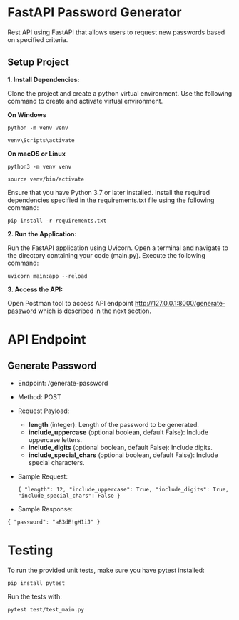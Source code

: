 # FastAPI Password Generator
Rest API using FastAPI that allows users to request new passwords based on specified criteria.

## Setup Project

**1. Install Dependencies:**

Clone the project and create a python virtual environment. Use the following command to create and activate virtual environment.

**On Windows**

`python -m venv venv`

`venv\Scripts\activate`

**On macOS or Linux**

`python3 -m venv venv`

`source venv/bin/activate`

 Ensure that you have Python 3.7 or later installed. Install the required dependencies specified in the requirements.txt file using the following command:

`pip install -r requirements.txt`

**2. Run the Application:**

Run the FastAPI application using Uvicorn. Open a terminal and navigate to the directory containing your code (main.py). Execute the following command:

`uvicorn main:app --reload`

**3. Access the API:**

Open Postman tool to access API endpoint http://127.0.0.1:8000/generate-password which is described in the next section.

# API Endpoint
## Generate Password

- Endpoint: /generate-password

- Method: POST

- Request Payload:
  - **length** (integer): Length of the password to be generated.
  - **include_uppercase** (optional boolean, default False): Include uppercase letters.
  - **include_digits** (optional boolean, default False): Include digits.
  - **include_special_chars** (optional boolean, default False): Include special characters.

- Sample Request:
  
  `
  {
  "length": 12,
  "include_uppercase": True,
  "include_digits": True,
  "include_special_chars": False
}
`

- Sample Response:

`
{
  "password": "aB3dE!gH1iJ"
}
`

# Testing
To run the provided unit tests, make sure you have pytest installed:

`pip install pytest`

Run the tests with:

`pytest test/test_main.py`
